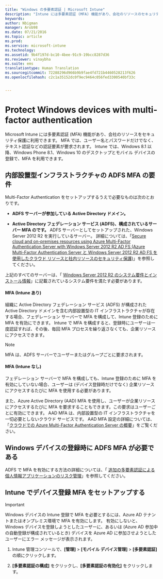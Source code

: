 ```yaml
---
title: "Windows の多要素認証 | Microsoft Intune"
description: "Intune には多要素認証 (MFA) 機能があり、会社のリソースのセキュリティ保護に利用できます。"
keywords: 
author: Nbigman
manager: Arob98
ms.date: 07/21/2016
ms.topic: article
ms.prod: 
ms.service: microsoft-intune
ms.technology: 
ms.assetid: 9b4f197d-bc10-4bee-91c9-19bcc8287d36
ms.reviewer: vinaybha
ms.suite: ems
translationtype: Human Translation
ms.sourcegitcommit: 72288296d966b9b9fae4fd721b4460528213f626
ms.openlocfilehash: c2c1a35152dc0f9ec9464c056fed3300540bf33c


---
```


# Protect Windows devices with multi-factor authentication
Microsoft Intune には多要素認証 (MFA) 機能があり、会社のリソースをセキュリティ保護に利用できます。 MFA では、ユーザー名とパスワードだけでなく、テキスト認証などの認証要素が要求されます。 Intune では、Windows 8.1 以降、Windows Phone 8.1、Windows 10 のデスクトップとモバイル デバイスの登録で、MFA を利用できます。 

## 内部設置型インフラストラクチャの ADFS MFA の要件
Multi-Factor Authentication をセットアップするうえで必要なものは次のとおりです。

-   **ADFS サーバーが参加している Active Directory ドメイン。**

-   **Active Directory フェデレーション サービス (ADFS)、構成されているサーバー MFA のです。** ADFS サーバーとしてセットアップされた、Windows Server 2012 R2 を実行しているサーバー。 詳細については、「[Secure cloud and on-premises resources using Azure Multi-Factor Authentication Server with Windows Server 2012 R2 AD FS (Azure Multi-Factor Authentication Server と Windows Server 2012 R2 AD FS を使用したクラウド リソースと社内リソースのセキュリティ保護)](https://azure.microsoft.com/en-us/documentation/articles/multi-factor-authentication-get-started-adfs-w2k12/)」を参照してください。

上記のすべてのサーバーは、「 [Windows Server 2012 R2 のシステム要件とインストール情報](http://technet.microsoft.com/library/dn303418.aspx)」に記載されているシステム要件を満たす必要があります。

#### MFA (Intune あり)
組織に Active Directory フェデレーション サービス (ADFS) が構成された Active Directory ドメインを含む内部設置型の IT インフラストラクチャが存在する場合、フェデレーション サーバーで MFA を構成して、Intune 登録のために MFA を有効にできます。 Intune で MFA を構成すると、登録時にユーザーは一度認証すれば、その後、毎回 MFA プロセスを繰り返さなくても、企業リソースにアクセスできます。

>[!NOTE]
>MFA は、ADFS サーバーでユーザーまたはグループごとに要求されます。  

#### MFA (Intune なし)
フェデレーション サーバーで MFA を構成しても、Intune 登録のために MFA を有効にしていない場合、ユーザーは (デバイス登録時だけでなく) 企業リソースにアクセスするたびに MFA を使用する必要があります。

また、Azure Active Directory (AAD) MFA を使用し、ユーザーが企業リソースにアクセスするたびに MFA を要求することもできます。この要求はユーザーごとに有効にできます。 AAD MFA は、内部設置型の IT インフラストラクチャを一切必要としないクラウド サービスです。 AAD MFA 設定の詳細については、「[クラウドでの Azure Multi-Factor Authentication Server の概要](https://azure.microsoft.com/en-us/documentation/articles/multi-factor-authentication-get-started-cloud/)」をご覧ください。

## Windows デバイスの登録時に ADFS MFA が必要である
ADFS で MFA を有効にする方法の詳細については、「 [追加の多要素認証による個人情報アプリケーションのリスク管理](http://technet.microsoft.com/library/dn280949.aspx)」を参照してください。

## Intune でデバイス登録 MFA をセットアップする
>[!Important]  
>Windows デバイスの Intune 登録で MFA を必要とするには、Azure AD テナントまたはオンプレミス環境で MFA を有効にします。 有効にしないと、Windows デバイスを登録しようとしたユーザーに、あるいは (Azure AD 参加中の自動登録が構成されているとき) デバイスを Azure AD に参加させようとしたユーザーにエラー メッセージが表示されます。

1.  Intune 管理コンソールで、**[管理]** &gt; **[モバイル デバイス管理]** &gt; **[多要素認証]** の順にクリックします。

2.  **[多要素認証の構成]** をクリックし、**[多要素認証の有効化]** をクリックします。




<!--HONumber=Jul16_HO3-->


